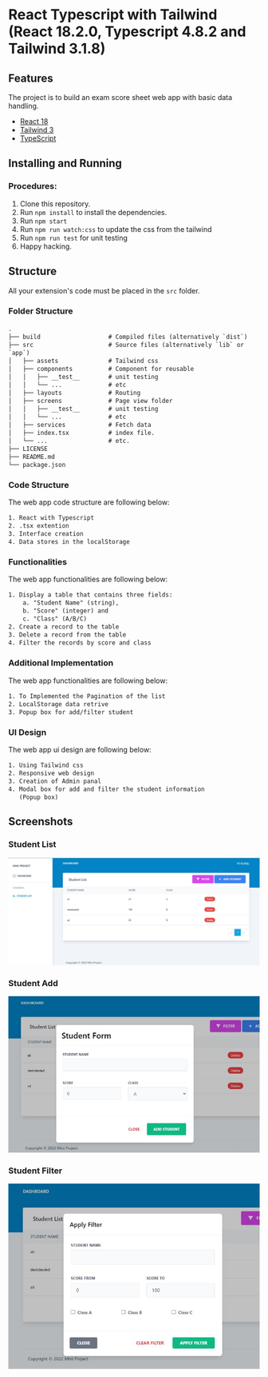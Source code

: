 # React Typescript with Tailwind (React 18.2.0, Typescript 4.8.2 and Tailwind 3.1.8)

## Features

The project is to build an exam score sheet web app with basic data handling.

- [React 18](https://reactjs.org)
- [Tailwind 3](https://tailwindcss.com/)
- [TypeScript](https://www.typescriptlang.org/)

## Installing and Running

### Procedures:

1. Clone this repository.
2. Run `npm install` to install the dependencies.
3. Run `npm start`
4. Run `npm run watch:css` to update the css from the tailwind
5. Run `npm run test` for unit testing
6. Happy hacking.

## Structure

All your extension's code must be placed in the `src` folder.

### Folder Structure

    .
    ├── build                   # Compiled files (alternatively `dist`)
    ├── src                     # Source files (alternatively `lib` or `app`)
    │   ├── assets              # Tailwind css
    │   ├── components          # Component for reusable
    │   │   ├── __test__        # unit testing
    │   │   └── ...             # etc
    │   ├── layouts             # Routing
    │   ├── screens             # Page view folder
    │   │   ├── __test__        # unit testing
    │   │   └── ...             # etc
    │   ├── services            # Fetch data
    │   ├── index.tsx           # index file.
    │   └── ...                 # etc.
    ├── LICENSE
    ├── README.md
    └── package.json

### Code Structure

The web app code structure are following below:

```
1. React with Typescript
2. .tsx extention
3. Interface creation
4. Data stores in the localStorage
```

### Functionalities

The web app functionalities are following below:

```
1. Display a table that contains three fields:
    a. "Student Name" (string),
    b. "Score" (integer) and
    c. "Class" (A/B/C)
2. Create a record to the table
3. Delete a record from the table
4. Filter the records by score and class
```

### Additional Implementation

The web app functionalities are following below:

```
1. To Implemented the Pagination of the list
2. LocalStorage data retrive
3. Popup box for add/filter student

```

### UI Design

The web app ui design are following below:

```
1. Using Tailwind css
2. Responsive web design
3. Creation of Admin panal
4. Modal box for add and filter the student information
   (Popup box)
```

## Screenshots

### Student List

![My Image](public/studentpage.jpg)

### Student Add

![My Image](public/studentadd.jpg)

### Student Filter

![My Image](public/studentfilter.jpg)
